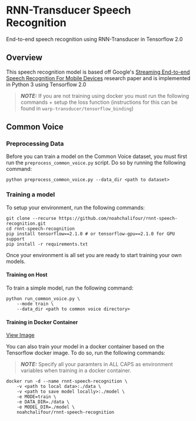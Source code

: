 # RNN-Transducer Speech Recognition

End-to-end speech recognition using RNN-Transducer in Tensorflow 2.0

## Overview

This speech recognition model is based off Google's [Streaming End-to-end Speech Recognition For Mobile Devices](https://arxiv.org/pdf/1811.06621.pdf) research paper and is implemented in Python 3 using Tensorflow 2.0

> **_NOTE:_** If you are not training using docker you must run the following commands + setup the loss function (instructions for this can be found in `warp-transducer/tensorflow_binding`)

## Common Voice

### Preprocessing Data

Before you can train a model on the Common Voice dataset, you must first run the `preprocess_common_voice.py` script. Do so by running the following command:

```
python preprocess_common_voice.py --data_dir <path to dataset>
```

### Training a model

To setup your environment, run the following commands:

```
git clone --recurse https://github.com/noahchalifour/rnnt-speech-recognition.git
cd rnnt-speech-recognition
pip install tensorflow==2.1.0 # or tensorflow-gpu==2.1.0 for GPU support
pip install -r requirements.txt
```

Once your environment is all set you are ready to start training your own models.

#### Training on Host

To train a simple model, run the following command:

```
python run_common_voice.py \
    --mode train \
    --data_dir <path to common voice directory>
```

#### Training in Docker Container

[View Image](https://hub.docker.com/r/noahchalifour/rnnt-speech-recognition)

You can also train your model in a docker container based on the Tensorflow docker image. To do so, run the following commands:

> **_NOTE:_** Specify all your paramters in ALL CAPS as environment variables when training in a docker container.

```
docker run -d --name rnnt-speech-recognition \
    -v <path to local data>:./data \
    -v <path to save model locally>:./model \
    -e MODE=train \
    -e DATA_DIR=./data \
    -e MODEL_DIR=./model \
    noahchalifour/rnnt-speech-recognition
```